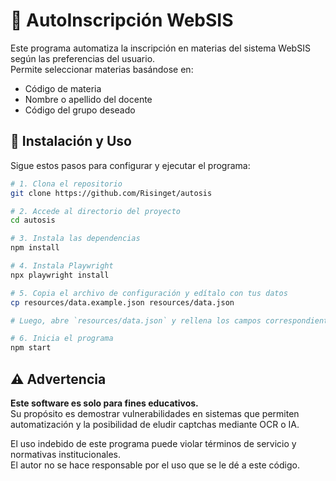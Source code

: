 # 📌 AutoInscripción WebSIS

Este programa automatiza la inscripción en materias del sistema WebSIS según las preferencias del usuario.  
Permite seleccionar materias basándose en:

- Código de materia  
- Nombre o apellido del docente  
- Código del grupo deseado  
## 🚀 Instalación y Uso

Sigue estos pasos para configurar y ejecutar el programa:


```sh
# 1. Clona el repositorio  
git clone https://github.com/Risinget/autosis  

# 2. Accede al directorio del proyecto  
cd autosis  

# 3. Instala las dependencias  
npm install  

# 4. Instala Playwright  
npx playwright install  

# 5. Copia el archivo de configuración y edítalo con tus datos  
cp resources/data.example.json resources/data.json  

# Luego, abre `resources/data.json` y rellena los campos correspondientes.  

# 6. Inicia el programa  
npm start
```

## ⚠️ Advertencia  

**Este software es solo para fines educativos.**  
Su propósito es demostrar vulnerabilidades en sistemas que permiten automatización y la posibilidad de eludir captchas mediante OCR o IA.  

El uso indebido de este programa puede violar términos de servicio y normativas institucionales.  
El autor no se hace responsable por el uso que se le dé a este código.  
